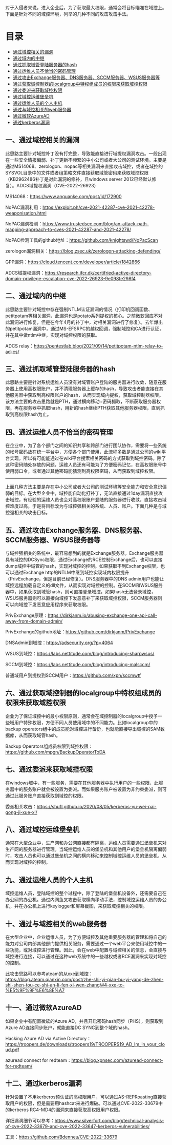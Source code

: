 对于入侵者来说，进入企业后，为了获取最大权限，通常会将目标瞄准在域控上。下面是针对不同的域控环境，列举的几种不同的攻击攻击手法。

# 目录

- [通过域控相关的漏洞](#一通过域控相关的漏洞)
- [通过域内的中继](#二通过域内的中继)
- [通过抓取域管登陆服务器的hash](#三通过抓取域管登陆服务器的hash)
- [通过运维人员不恰当的密码管理](#四通过运维人员不恰当的密码管理)
- [通过攻击Exchange服务器、DNS服务器、SCCM服务器、WSUS服务器等](#五通过攻击Exchange服务器、DNS服务器、SCCM服务器、WSUS服务器等)
- [通过获取域控制器的localgroup中特权组成员的权限来获取域控权限](#六通过获取域控制器的localgroup中特权组成员的权限来获取域控权限)
- [通过委派来获取域控权限](#七通过委派来获取域控权限)
- [通过域控运维堡垒机](#八通过域控运维堡垒机)
- [通过运维人员的个人主机](#九通过运维人员的个人主机)
- [通过与域控相关的web服务器](#十通过与域控相关的web服务器)
- [通过微软AzureAD](#十一通过微软AzureAD)
- [通过kerberos漏洞](#十二通过kerberos漏洞)

## 一、通过域控相关的漏洞

此思路主要针对域控补丁没有打完整，导致能直接进行域提权漏洞攻击。一般出现在一些安全情报偏弱、补丁更新不频繁的中小公司或者大公司的测试环境。主要是通过MS14068、zerologon、nopac等相关漏洞来直接攻击域控，或者在域控的SYSVOL目录中的文件或者组策略文件直接获取域管密码来获取域控权限（KB2962486补丁是对此漏洞的修补，且windows server 2012已经默认修复）。ADCS域提权漏洞（CVE-2022–26923）

MS14068：https://www.anquanke.com/post/id/172900

NoPAC漏洞利用：https://exploit.ph/cve-2021-42287-cve-2021-42278-weaponisation.html

NoPAC漏洞检测：https://www.trustedsec.com/blog/an-attack-path-mapping-approach-to-cves-2021-42287-and-2021-42278/

NoPAC检测工具的github地址：https://github.com/knightswd/NoPacScan

zerologon漏洞相关：https://blog.zsec.uk/zerologon-attacking-defending/

GPP漏洞：https://cloud.tencent.com/developer/article/1842866

ADCS域提权漏洞：https://research.ifcr.dk/certifried-active-directory-domain-privilege-escalation-cve-2022-26923-9e098fe298f4



## 二、通过域内的中继

此思路主要针对域控中存在强制NTLM认证漏洞的情况（打印机回调函数、petitpotam等相关漏洞，此漏洞也是potato系列提权的核心。之前微软回应不对此漏洞进行修复，但是在今年4月的补丁中，对相关漏洞进行了修复）。去年爆出的petitpotam漏洞中，通过MS-EFSRPC的越权回调，强制域控和CA进行认证，并在其中做ntlm中继，实现对域控权限的获取。

ADCS relay：https://pentestlab.blog/2021/09/14/petitpotam-ntlm-relay-to-ad-cs/


## 三、通过抓取域管登陆服务器的hash

此思路主要是针对系统运维人员没有对域管账户登陆的服务器进行收敛，随意在服务器上使用高权限账户，并不清理服务器上缓存的hash，导致攻击者能直接在其他服务器中获取到高权限账户的hash，从而实现域内提权，获取域控制器权限。该方法主要的攻击思路就是PTH，通过横向移动+密码抓取，不断获取服务器权限，再在服务器中抓取hash，用新的hash继续PTH获取其他服务器权限，直到抓取到高权限hash为止。


## 四、通过运维人员不恰当的密码管理

在企业中，为了各个部门之间的知识共享和跨部门进行团队协作，需要将一些系统的帐号密码放在统一平台中，方便各个部门使用，此流程多数是通过公司的wiki平台实现。所以有可能能通过在wiki平台搜索相关密码的方式获取到域控密码。除了这种密码随处存放的问题，运维人员还有可能为了方便密码记忆，在高权限账号中使用弱口令，或者通过其他密码能猜测到高权限密码，从而获取到域控权限。

*****

上面几种方法主要是存在中小公司或者大公司的测试环境等安全能力和安全意识偏弱的目标。在大型企业中，域控能自动化打补丁，无法直接通过1day漏洞直接攻击域控，有经验的运维人员也会对高权限账户登陆的服务器进行收敛，直接攻击域控难度过高，于是将目标改为与域控强相关的系统、人员、账户。下面几种是与域控强相关的攻击目标。

## 五、通过攻击Exchange服务器、DNS服务器、SCCM服务器、WSUS服务器等

与域控强相关的系统中，最容易想到的就是Exchange服务器。Exchange服务器具有域控的DCSync权限，通过Exchange的RCE控制Exchange后，也可以直接dump域控中域管的hash，实现对域控的控制。如果获取不到Exchange权限，也可以通过Exchange http的NTLM中继到域控实现域内权限提升（PrivExchange，但是目前已经修复）。DNS服务器中的DNS admin用户也能让域控远程加载自定义的dll文件，从而实现对域控的控制。在SCCM和WSUS服务器中，如果获取到域管hash，则可直接登录域控，如果hash无法登录域控，WSUS服务器则可以直接向域控下发恶意补丁来获取域控权限，SCCM服务器则可以向域控下发恶意应用程序来获取权限。

PrivExchange原理：https://dirkjanm.io/abusing-exchange-one-api-call-away-from-domain-admin/

PrivExchange的github地址：https://github.com/dirkjanm/PrivExchange

DNSAdmin到域控：https://adsecurity.org/?p=4064

WSUS到域控：https://labs.nettitude.com/blog/introducing-sharpwsus/

SCCM到域控：https://labs.nettitude.com/blog/introducing-malsccm/

普通域用户到提权到SCCM用户：https://github.com/xpn/sccmwtf



## 六、通过获取域控制器的localgroup中特权组成员的权限来获取域控权限

企业为了保证域控中的最小权限原则，通常会在域控制器的localgroup中授予一些域用户特殊权限，方便不同人员使用域中的不同能力。比如localgroup中的backup operators组中的成员能对域控进行备份，也就能直接导出域控的SAM数据库，从而获取域管hash。

Backup Operators组成员权限到域控权限：https://github.com/mpgn/BackupOperatorToDA


## 七、通过委派来获取域控权限

在windows域中，有一些服务，需要在其他服务器中执行用户的一些权限，此服务器中的服务账户就会被设置为委派。而如果服务账户被设置为非约束委派，则可通过此服务账户直接获取到域控的权限。

委派相关攻击：https://shu1l.github.io/2020/08/05/kerberos-yu-wei-pai-gong-ji-xue-xi/

## 八、通过域控运维堡垒机

通常在大型企业中，生产网和办公网直接都有隔离，运维人员需要通过堡垒机来对生产网的服务器进行管理。当域控运维人员的堡垒机和其他用户的堡垒机隔离偏弱时，攻击人员也可以通过堡垒机之间的横向移动来控制域控运维人员的堡垒机，从而实现对域控的控制。

## 九、通过运维人员的个人主机

域控运维人员，登陆域控的整个过程中，除了登陆的堡垒机设备外，还需要自己在办公网的办公机。通过内网鱼叉攻击获取横向移动手法，控制域控运维人员的办公机，并在办公机上进行keylogger和屏幕截图，来获取域控相关的权限。

## 十、通过与域控相关的web服务器

在大型企业中，企业运维人员，为了方便域控及其他重要服务器的管理和将自己的能力对公司内部其他部门提供相关服务，需要通过一个web平台来使用域控中的一些功能，或对域控进行管理。因此，会在web中配置与域控相关的信息，会直接与域控进行连接，可以通过在这种web系统中的一些越权或者RCE漏洞来实现对域控的控制。

此攻击思路可以参考ateam的从xxe到域控：https://blog.ateam.qianxin.com/post/zhe-shi-yi-pian-bu-yi-yang-de-zhen-shi-shen-tou-ce-shi-an-li-fen-xi-wen-zhang/#4-xxe-to-%E5%9F%9F%E6%8E%A7

## 十一、通过微软AzureAD

如果企业中有配置微软的Azure AD，并且开启密码hash同步（PHS），则获取到Azure AD连接同步账户，就能直接DC SYNC到整个域的hash。

Hacking Azure AD via Active Directory：https://troopers.de/downloads/troopers19/TROOPERS19_AD_Im_in_your_cloud.pdf

azuread connect for redteam：https://blog.xpnsec.com/azuread-connect-for-redteam/

## 十二、通过kerberos漏洞

针对设置了不用kerberos预认证的高权限用户，可以通过AS-REPRoasting直接获取用户的权限，但是需要用hashcat来进行爆破。可以通过CVE-2022-33679中的kerberos RC4-MD4的漏洞来直接获取高权限用户权限。

详细漏洞细节可以参考：https://www.silverfort.com/blog/technical-analysis-of-cve-2022-33679-and-cve-2022-33647-kerberos-vulnerabilities/

工具：https://github.com/Bdenneu/CVE-2022-33679
